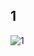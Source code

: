 ## 1
![1](https://user-images.githubusercontent.com/72157067/123860322-0380c280-d93b-11eb-9026-52578a19062f.png)
